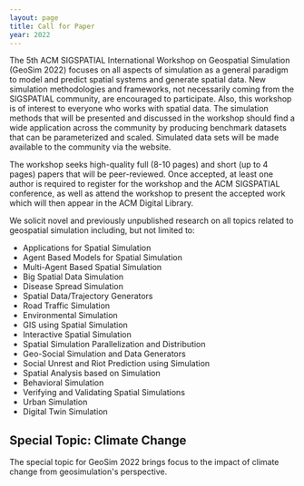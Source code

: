 ```yaml
---
layout: page
title: Call for Paper
year: 2022
---
```


The 5th ACM SIGSPATIAL International Workshop on Geospatial Simulation (GeoSim 2022) focuses on all aspects of simulation as a  general paradigm to model and predict spatial systems and generate  spatial data. New simulation methodologies and frameworks, not  necessarily coming from the SIGSPATIAL community, are encouraged to  participate. Also, this workshop is of interest to everyone who works  with spatial data. The simulation methods that will be presented and  discussed in the workshop should find a wide application across the  community by producing benchmark datasets that can be parameterized and  scaled. Simulated data sets will be made available to the community via  the website.

The workshop seeks high-quality full (8-10 pages) and short (up to 4  pages) papers that will be peer-reviewed. Once accepted, at least one  author is required to register for the workshop and the ACM SIGSPATIAL  conference, as well as attend the workshop to present the accepted work  which will then appear in the ACM Digital Library.

We solicit novel and previously unpublished research on all topics  related to geospatial simulation including, but not limited to:

- Applications for Spatial Simulation
- Agent Based Models for Spatial Simulation
- Multi-Agent Based Spatial Simulation
- Big Spatial Data Simulation 
- Disease Spread Simulation 
- Spatial Data/Trajectory Generators
- Road Traffic Simulation
- Environmental Simulation
- GIS using Spatial Simulation
- Interactive Spatial Simulation
- Spatial Simulation Parallelization and Distribution
- Geo-Social Simulation and Data Generators
- Social Unrest and Riot Prediction using Simulation
- Spatial Analysis based on Simulation
- Behavioral Simulation
- Verifying and Validating Spatial Simulations
- Urban Simulation
- Digital Twin Simulation


## Special Topic: Climate Change ##


The special topic for GeoSim 2022 brings focus to the impact of climate change from geosimulation's perspective.



